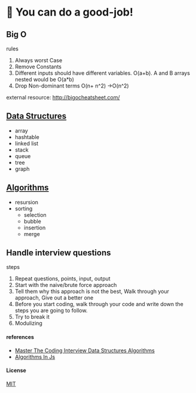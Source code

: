 # 🎉 You can do a good-job!

## Big O

rules

 1. Always worst Case
 2. Remove Constants
 3. Different inputs should have different variables. O(a+b). A and B arrays nested would be O(a*b)
 4. Drop Non-dominant terms O(n+ n^2) ->O(n^2)

external resource: http://bigocheatsheet.com/


## [Data Structures](https://github.com/amazingandyyy/good-job/blob/master/ds.md)

- array
- hashtable
- linked list
- stack
- queue
- tree
- graph

## [Algorithms](https://github.com/amazingandyyy/good-job/blob/master/algor.md)

- resursion
- sorting
  - selection
  - bubble
  - insertion
  - merge

## Handle interview questions

steps

1. Repeat questions, points, input, output
2. Start with the naive/brute force approach
3. Tell them why this approach is not the best, Walk through your approach, Give out a better one
4. Before you start coding, walk through your code and write down the steps you are going to follow.
5. Try to break it
6. Modulizing

#### references

- [Master The Coding Interview Data Structures Algorithms](https://www.udemy.com/master-the-coding-interview-data-structures-algorithms)
- [Algorithms In Js](https://github.com/amazingandyyy/algorithms-in-js)


#### License

[MIT](https://github.com/amazingandyyy/good-job/blob/master/LICENSE)